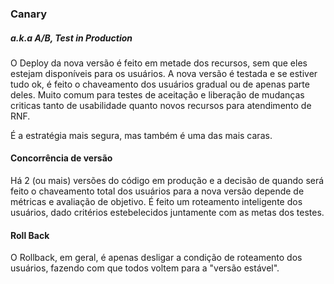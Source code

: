 ### Canary

##### a.k.a A/B, Test in Production

O Deploy da nova versão é feito em metade dos recursos, sem que eles estejam disponíveis para os usuários.
A nova versão é testada e se estiver tudo ok, é feito o chaveamento dos usuários gradual ou de apenas parte deles.
Muito comum para testes de aceitação e liberação de mudanças criticas tanto de usabilidade quanto novos recursos para atendimento de RNF.

É a estratégia mais segura, mas também é uma das mais caras. 

#### Concorrência de versão
Há 2 (ou mais) versões do código em produção e a decisão de quando será feito o chaveamento total dos usuários para a nova versão depende de métricas e avaliação de objetivo.
É feito um roteamento inteligente dos usuários, dado critérios estebelecidos juntamente com as metas dos testes. 
    
#### Roll Back

O Rollback, em geral, é apenas desligar a condição de roteamento dos usuários, fazendo com que todos voltem para a "versão estável".
    
 
